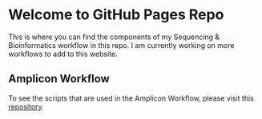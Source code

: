 # Welcome to GitHub Pages Repo

This is where you can find the components of my Sequencing & Bioinformatics workflow in this repo. I am currently working on more workflows to add to this website.

## Amplicon Workflow

To see the scripts that are used in the Amplicon Workflow, please visit this [repository](https://github.com/hlfreund/Amplicon_Sequencing_Worfklow).

